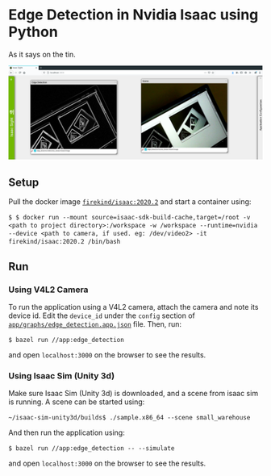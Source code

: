 # Edge Detection in Nvidia Isaac using Python

As it says on the tin.

![](res/example.png)

## Setup

Pull the docker image [`firekind/isaac:2020.2`](https://hub.docker.com/repository/docker/firekind/isaac) and start a container using:

```
$ $ docker run --mount source=isaac-sdk-build-cache,target=/root -v <path to project directory>:/workspace -w /workspace --runtime=nvidia --device <path to camera, if used. eg: /dev/video2> -it firekind/isaac:2020.2 /bin/bash
```

## Run

### Using V4L2 Camera
To run the application using a V4L2 camera, attach the camera and note its device id. Edit the `device_id` under the `config` section of [`app/graphs/edge_detection.app.json`](https://github.com/firekind/isaac_edge_detection/blob/master/app/graphs/edge_detection.app.json#L81) file. Then, run:

```
$ bazel run //app:edge_detection
```

and open `localhost:3000` on the browser to see the results.

### Using Isaac Sim (Unity 3d)

Make sure Isaac Sim (Unity 3d) is downloaded, and a scene from isaac sim is running. A scene can be started using:

```
~/isaac-sim-unity3d/builds$ ./sample.x86_64 --scene small_warehouse
```

And then run the application using:

```
$ bazel run //app:edge_detection -- --simulate
```

and open `localhost:3000` on the browser to see the results.
